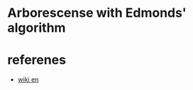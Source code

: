 # Arborescense with Edmonds' algorithm


# referenes
- [wiki en](https://en.wikipedia.org/wiki/Edmonds%27_algorithm)
